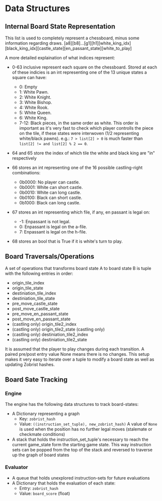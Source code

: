 # Data Structures
## Internal Board State Representation
This list is used to completely represent a chessboard, minus some information regarding draws.
[a8][b8]...[g1][h1][white_king_idx][black_king_idx][castle_state][en_passant_state][white_to_play]

A more detailed explaination of what indices represent:
* 0-63 inclusive represent each square on the chessboard. Stored at each of these indicies is an int representing one of the 13 unique states a square can have:
    * 0: Empty
    * 1: White Pawn.
    * 2: White Knight.
    * 3: White Bishop.
    * 4: White Rook.
    * 5: White Queen.
    * 6: White King.
    * 7-12: Black pieces, in the same order as white.
    This order is important as it's very fast to check which player controlls the piece on the tile, if these states were interwoven (1/2 representing white/black pawns). e.g.: ```7 > list[2] > 0``` is much faster than ```list[2] != and list[2] % 2 == 0```.

* 64 and 65 store the index of which tile the white and black king are "in" respectively

* 66 stores an int representing one of the 16 possible castling-right combinations:
    * 0b0000: No player can castle.
    * 0b0001: White can short castle.
    * 0b0010: White can long castle.
    * 0b0100: Black can short castle.
    * 0b1000: Black can long castle.

* 67 stores an int representing which file, if any, en passant is legal on:
    * -1: Enpassant is not legal.
    * 0: Enpassant is legal on the a-file.
    * 7: Enpassant is legal on the h-file.

* 68 stores an bool that is True if it is white's turn to play.


## Board Traversals/Operations
A set of operations that transforms board state A to board state B is tuple with the following entries in order:
* origin_tile_index
* origin_tile_state
* destiniation_tile_index
* destiniation_tile_state
* pre_move_castle_state
* post_move_castle_state
* pre_move_en_passant_state
* post_move_en_passant_state
* (castling only) origin_tile2_index
* (castling only) origin_tile2_state (castling only)
* (castling only) destiniation_tile2_index
* (castling only) destiniation_tile2_state

It is assumed that the player to play changes during each transition.
A paired pre/post entry value None means there is no changes.
This setup makes it very easy to iterate over a tuple to modify a board state as well as updating Zobrist hashes.

## Board Sate Tracking
### Engine
The engine has the following data structures to track board-states:
* A Dictionary representing a graph
    * Key: ```zobrist_hash```
    * Value: ```((instruction_set_tuple), new_zobrist_hash)```
    A value of ```None``` is used when the position has no further legal moves (stalemate or checkmate conditions)
* A stack that holds the instruction_set_tuple's necessary to reach the current game_state form the starting game state. This way instruction sets can be popped from the top of the stack and reversed to traverse up the graph of board states

### Evaluator
* A queue that holds unexplored instruction-sets for future evaluations
* A Dictionary that holds the evaluation of each state:
    * Entry: ```zobrist_hash```
    * Value: ```board_score``` (float)